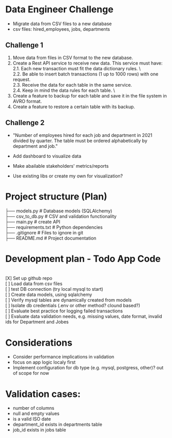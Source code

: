 # Data Engineer Challenge

- Migrate data from CSV files to a new database
- csv files: hired_employees, jobs, departments

## Challenge 1

1. Move data from files in CSV format to the new database.
2. Create a Rest API service to receive new data. This service must have:
   \
    2.1. Each new transaction must fit the data dictionary rules.
   \  
    2.2. Be able to insert batch transactions (1 up to 1000 rows) with one request.
   \
    2.3. Receive the data for each table in the same service.
   \
    2.4. Keep in mind the data rules for each table.
   \
3. Create a feature to backup for each table and save it in the file system in AVRO format.
4. Create a feature to restore a certain table with its backup.

## Challenge 2

- "Number of employees hired for each job and department in 2021 divided by quarter. The
  table must be ordered alphabetically by department and job."

- Add dashboard to visualize data
- Make abailable stakeholders' metrics/reports
- Use existing libs or create my own for visualization?

# Project structure (Plan)

├── models.py # Database models (SQLAlchemy)
\
├── csv_to_db.py # CSV and validation functionality
\
├── main.py # create API
\
├── requirements.txt # Python dependencies
\
├── .gitignore # Files to ignore in git
\
├── README.md # Project documentation

# Development plan - Todo App Code

\
[X] Set up github repo
\
[ ] Load data from csv files
\
[ ] test DB connection (try local mysql to start)
\
[ ] Create data models, using sqlalchemy
\
[ ] Verify mysql tables are dynamically created from models
\
[ ] Isolate db credentials (.env or other method? clound based?)
\
[ ] Evaluate best practice for logging failed transactions
\
[ ] Evaluate data validation needs, e.g. missing values, date format, invalid ids for Department and Jobes

# Considerations

- Consider performance implications in validation
- focus on app logic localy first
- Implement configuration for db type (e.g. mysql, postgress, other)? out of scope for now

# Validation cases:

- number of columns
- null and empty values
- is a valid ISO date
- department_id exists in departments table
- job_id exists in jobs table
